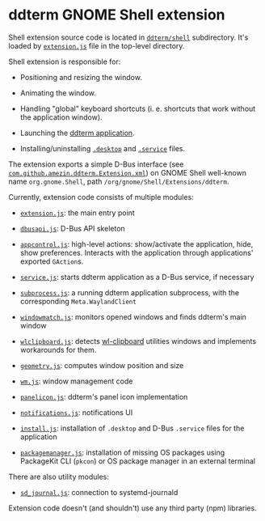 <!--
SPDX-FileCopyrightText: 2022 Aleksandr Mezin <mezin.alexander@gmail.com>

SPDX-License-Identifier: GPL-3.0-or-later
-->

ddterm GNOME Shell extension
============================

Shell extension source code is located in [`ddterm/shell`] subdirectory. It's
loaded by [`extension.js`](/extension.js) file in the top-level directory.

Shell extension is responsible for:

* Positioning and resizing the window.

* Animating the window.

* Handling "global" keyboard shortcuts (i. e. shortcuts that work without the
application window).

* Launching the [ddterm application](/ddterm/app).

* Installing/uninstalling [`.desktop`](/data/com.github.amezin.ddterm.desktop.in.in)
and [`.service`](/data/com.github.amezin.ddterm.service.in) files.

The extension exports a simple D-Bus interface
(see [`com.github.amezin.ddterm.Extension.xml`]) on GNOME Shell well-known name
`org.gnome.Shell`, path `/org/gnome/Shell/Extensions/ddterm`.

Currently, extension code consists of multiple modules:

* [`extension.js`](/ddterm/shell/extension.js): the main entry point

* [`dbusapi.js`](/ddterm/shell/dbusapi.js): D-Bus API skeleton

* [`appcontrol.js`](/ddterm/shell/appcontrol.js): high-level actions:
show/activate the application, hide, show preferences. Interacts with the
application through applications' exported `GAction`s.

* [`service.js`](/ddterm/shell/service.js): starts ddterm application as a
D-Bus service, if necessary

* [`subprocess.js`](/ddterm/shell/subprocess.js): a running ddterm application
subprocess, with the corresponding `Meta.WaylandClient`

* [`windowmatch.js`](/ddterm/shell/windowmatch.js): monitors opened windows and
finds ddterm's main window

* [`wlclipboard.js`](/ddterm/shell/wlclipboard.js): detects [wl-clipboard]
utilities windows and implements workarounds for them.

* [`geometry.js`](/ddterm/shell/geometry.js): computes window position and size

* [`wm.js`](/ddterm/shell/wm.js): window management code

* [`panelicon.js`](/ddterm/shell/panelicon.js): ddterm's panel icon implementation

* [`notifications.js`](/ddterm/shell/notifications.js): notifications UI

* [`install.js`](/ddterm/shell/install.js): installation of `.desktop` and
D-Bus `.service` files for the application

* [`packagemanager.js`](/ddterm/shell/packagemanager.js): installation of
missing OS packages using PackageKit CLI (`pkcon`) or OS package manager
in an external terminal

There are also utility modules:

* [`sd_journal.js`](/ddterm/shell/sd_journal.js): connection to systemd-journald

Extension code doesn't (and shouldn't) use any third party (npm) libraries.

[`ddterm/shell`]: /ddterm/shell
[`com.github.amezin.ddterm.Extension.xml`]: /data/com.github.amezin.ddterm.Extension.xml

[wl-clipboard]: https://github.com/bugaevc/wl-clipboard
